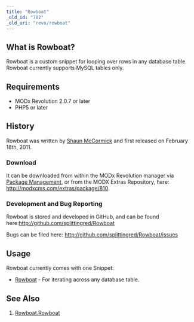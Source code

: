 ```yaml
---
title: "Rowboat"
_old_id: "702"
_old_uri: "revo/rowboat"
---
```


## What is Rowboat?

Rowboat is a custom snippet for looping over rows in any database table. Rowboat currently supports MySQL tables only.

## Requirements

- MODx Revolution 2.0.7 or later
- PHP5 or later

## History

Rowboat was written by [Shaun McCormick](/display/~splittingred) and first released on February 18th, 2011.

### Download

It can be downloaded from within the MODx Revolution manager via [Package Management](developing-in-modx/advanced-development/package-management "Package Management"), or from the MODX Extras Repository, here: <http://modxcms.com/extras/package/810>

### Development and Bug Reporting

Rowboat is stored and developed in GitHub, and can be found here:<http://github.com/splittingred/Rowboat>

Bugs can be filed here: <http://github.com/splittingred/Rowboat/issues>

## Usage

Rowboat currently comes with one Snippet:

- [Rowboat](/extras/rowboat/rowboat.rowboat "Rowboat.Rowboat") - For iterating across any database table.

## See Also

1. [Rowboat.Rowboat](/extras/rowboat/rowboat.rowboat)